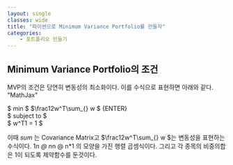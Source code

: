 ```yaml
---
layout: single
classes: wide
title: "파이썬으로 Minimum Variance Portfolio를 만들자"
categories:
    - 포트폴리오 만들기
---
```


## Minimum Variance Portfolio의 조건
MVP의 조건은 당연히 변동성의 최소화이다. 이를 수식으로 표현하면 아래와 같다. "MathJax"

$ min $  $\frac12w^T\sum_{} w $ {ENTER}  
$ subject to  $  
$ w^T1 = 1 $  

이때 $sum_{}$ 는 Covariance Matrix고 $\frac12w^T\sum_{} w $는 변동성을 표현하는 수식이다.   1*n @ n*n @ n*1 의 모양을 가진 행렬 곱셈식이다.
그리고 각 종목의 비중의합은 1이 되도록 제약함수를 둔것이다.
